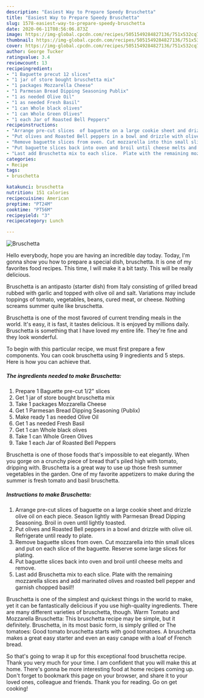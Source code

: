 ```yaml
---
description: "Easiest Way to Prepare Speedy Bruschetta"
title: "Easiest Way to Prepare Speedy Bruschetta"
slug: 1578-easiest-way-to-prepare-speedy-bruschetta
date: 2020-06-11T08:56:06.873Z
image: https://img-global.cpcdn.com/recipes/5051549284827136/751x532cq70/bruschetta-recipe-main-photo.jpg
thumbnail: https://img-global.cpcdn.com/recipes/5051549284827136/751x532cq70/bruschetta-recipe-main-photo.jpg
cover: https://img-global.cpcdn.com/recipes/5051549284827136/751x532cq70/bruschetta-recipe-main-photo.jpg
author: George Tucker
ratingvalue: 3.4
reviewcount: 13
recipeingredient:
- "1 Baguette precut 12 slices"
- "1 jar of store bought bruschetta mix"
- "1 packages Mozzarella Cheese"
- "1 Parmesan Bread Dipping Seasoning Publix"
- "1 as needed Olive Oil"
- "1 as needed Fresh Basil"
- "1 can Whole black olives"
- "1 can Whole Green Olives"
- "1 each Jar of Roasted Bell Peppers"
recipeinstructions:
- "Arrange pre-cut slices  of baguette on a large cookie sheet and drizzle olive oil on each piece. Season lightly with Parmesan Bread Dipping Seasoning. Broil in oven until lightly toasted."
- "Put olives and Roasted Bell peppers in a bowl and drizzle with olive oil.  Refrigerate until ready to plate."
- "Remove baguette slices from oven. Cut mozzarella into thin small slices and put on each slice of the baguette.  Reserve some large slices for plating."
- "Put baguette slices back into oven and broil until cheese melts and remove."
- "Last add Bruschetta mix to each slice.  Plate with the remaining mozzarella slices and add marinated olives and roasted bell pepper and garnish chopped basil!!"
categories:
- Recipe
tags:
- bruschetta

katakunci: bruschetta 
nutrition: 151 calories
recipecuisine: American
preptime: "PT24M"
cooktime: "PT56M"
recipeyield: "3"
recipecategory: Lunch

---
```



![Bruschetta](https://img-global.cpcdn.com/recipes/5051549284827136/751x532cq70/bruschetta-recipe-main-photo.jpg)

Hello everybody, hope you are having an incredible day today. Today, I'm gonna show you how to prepare a special dish, bruschetta. It is one of my favorites food recipes. This time, I will make it a bit tasty. This will be really delicious.

Bruschetta is an antipasto (starter dish) from Italy consisting of grilled bread rubbed with garlic and topped with olive oil and salt. Variations may include toppings of tomato, vegetables, beans, cured meat, or cheese. Nothing screams summer quite like bruschetta.

Bruschetta is one of the most favored of current trending meals in the world. It's easy, it is fast, it tastes delicious. It is enjoyed by millions daily. Bruschetta is something that I have loved my entire life. They're fine and they look wonderful.


To begin with this particular recipe, we must first prepare a few components. You can cook bruschetta using 9 ingredients and 5 steps. Here is how you can achieve that.

<!--inarticleads1-->

##### The ingredients needed to make Bruschetta:

1. Prepare 1 Baguette pre-cut 1/2&#34; slices
1. Get 1 jar of store bought bruschetta mix
1. Take 1 packages Mozzarella Cheese
1. Get 1 Parmesan Bread Dipping Seasoning (Publix)
1. Make ready 1 as needed Olive Oil
1. Get 1 as needed Fresh Basil
1. Get 1 can Whole black olives
1. Take 1 can Whole Green Olives
1. Take 1 each Jar of Roasted Bell Peppers


Bruschetta is one of those foods that&#39;s impossible to eat elegantly. When you gorge on a crunchy piece of bread that&#39;s piled high with tomato, dripping with. Bruschetta is a great way to use up those fresh summer vegetables in the garden. One of my favorite appetizers to make during the summer is fresh tomato and basil bruschetta. 

<!--inarticleads2-->

##### Instructions to make Bruschetta:

1. Arrange pre-cut slices  of baguette on a large cookie sheet and drizzle olive oil on each piece. Season lightly with Parmesan Bread Dipping Seasoning. Broil in oven until lightly toasted.
1. Put olives and Roasted Bell peppers in a bowl and drizzle with olive oil.  Refrigerate until ready to plate.
1. Remove baguette slices from oven. Cut mozzarella into thin small slices and put on each slice of the baguette.  Reserve some large slices for plating.
1. Put baguette slices back into oven and broil until cheese melts and remove.
1. Last add Bruschetta mix to each slice.  Plate with the remaining mozzarella slices and add marinated olives and roasted bell pepper and garnish chopped basil!!


Bruschetta is one of the simplest and quickest things in the world to make, yet it can be fantastically delicious if you use high-quality ingredients. There are many different varieties of bruschetta, though. Warm Tomato and Mozzarella Bruschetta: This bruschetta recipe may be simple, but it definitely. Bruschetta, in its most basic form, is simply grilled or The tomatoes: Good tomato bruschetta starts with good tomatoes. A bruschetta makes a great easy starter and even an easy canape with a loaf of French bread. 

So that's going to wrap it up for this exceptional food bruschetta recipe. Thank you very much for your time. I am confident that you will make this at home. There's gonna be more interesting food at home recipes coming up. Don't forget to bookmark this page on your browser, and share it to your loved ones, colleague and friends. Thank you for reading. Go on get cooking!
